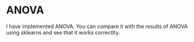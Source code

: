 # ANOVA
I have implemented ANOVA.
You can compare it with the results of ANOVA using sklearns and see that it works correctlty.

